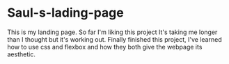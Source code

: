 # Saul-s-lading-page
This is my landing page.
So far I'm liking this project It's taking me longer than I thought but it's working out. 
Finally finished this project, I've learned how to use css and flexbox and how they both give the webpage its aesthetic.